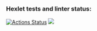 ### Hexlet tests and linter status:
[![Actions Status](https://github.com/Phareala/java-project-61/workflows/hexlet-check/badge.svg)](https://github.com/Phareala/java-project-61/actions)
<a href="https://codeclimate.com/github/Phareala/java-project-61/maintainability"><img src="https://api.codeclimate.com/v1/badges/3630025a9ad4faba4adc/maintainability" /></a>